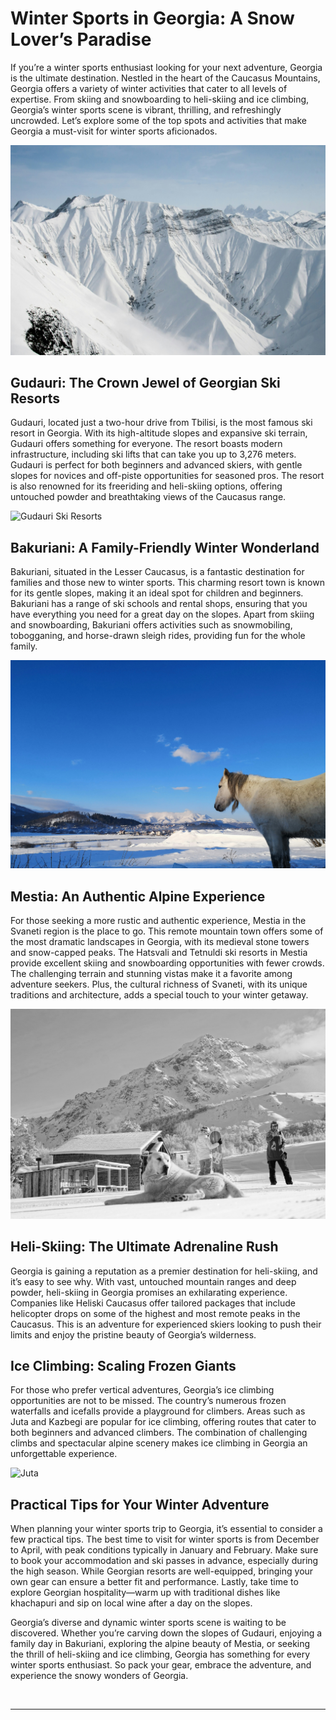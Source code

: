 # Winter Sports in Georgia: A Snow Lover’s Paradise

If you’re a winter sports enthusiast looking for your next adventure, Georgia is the ultimate destination. Nestled in the heart of the Caucasus Mountains, Georgia offers a variety of winter activities that cater to all levels of expertise. From skiing and snowboarding to heli-skiing and ice climbing, Georgia’s winter sports scene is vibrant, thrilling, and refreshingly uncrowded. Let’s explore some of the top spots and activities that make Georgia a must-visit for winter sports aficionados.

![Gudauri](../../assets/gudauri-5.jpg)

## Gudauri: The Crown Jewel of Georgian Ski Resorts

Gudauri, located just a two-hour drive from Tbilisi, is the most famous ski resort in Georgia. With its high-altitude slopes and expansive ski terrain, Gudauri offers something for everyone. The resort boasts modern infrastructure, including ski lifts that can take you up to 3,276 meters. Gudauri is perfect for both beginners and advanced skiers, with gentle slopes for novices and off-piste opportunities for seasoned pros. The resort is also renowned for its freeriding and heli-skiing options, offering untouched powder and breathtaking views of the Caucasus range.

![Gudauri Ski Resorts](../../assets/gudauri-1.jpg)

## Bakuriani: A Family-Friendly Winter Wonderland

Bakuriani, situated in the Lesser Caucasus, is a fantastic destination for families and those new to winter sports. This charming resort town is known for its gentle slopes, making it an ideal spot for children and beginners. Bakuriani has a range of ski schools and rental shops, ensuring that you have everything you need for a great day on the slopes. Apart from skiing and snowboarding, Bakuriani offers activities such as snowmobiling, tobogganing, and horse-drawn sleigh rides, providing fun for the whole family.

![Bakuriani](../../assets/bakuriani-georgia.jpg)

## Mestia: An Authentic Alpine Experience

For those seeking a more rustic and authentic experience, Mestia in the Svaneti region is the place to go. This remote mountain town offers some of the most dramatic landscapes in Georgia, with its medieval stone towers and snow-capped peaks. The Hatsvali and Tetnuldi ski resorts in Mestia provide excellent skiing and snowboarding opportunities with fewer crowds. The challenging terrain and stunning vistas make it a favorite among adventure seekers. Plus, the cultural richness of Svaneti, with its unique traditions and architecture, adds a special touch to your winter getaway.

![Mestia](../../assets/mestia-winter-georgia.jpg)

## Heli-Skiing: The Ultimate Adrenaline Rush

Georgia is gaining a reputation as a premier destination for heli-skiing, and it’s easy to see why. With vast, untouched mountain ranges and deep powder, heli-skiing in Georgia promises an exhilarating experience. Companies like Heliski Caucasus offer tailored packages that include helicopter drops on some of the highest and most remote peaks in the Caucasus. This is an adventure for experienced skiers looking to push their limits and enjoy the pristine beauty of Georgia’s wilderness.

## Ice Climbing: Scaling Frozen Giants

For those who prefer vertical adventures, Georgia’s ice climbing opportunities are not to be missed. The country’s numerous frozen waterfalls and icefalls provide a playground for climbers. Areas such as Juta and Kazbegi are popular for ice climbing, offering routes that cater to both beginners and advanced climbers. The combination of challenging climbs and spectacular alpine scenery makes ice climbing in Georgia an unforgettable experience.

![Juta](../../assets/juta-mountain-georgia.jpg)

## Practical Tips for Your Winter Adventure

When planning your winter sports trip to Georgia, it’s essential to consider a few practical tips. The best time to visit for winter sports is from December to April, with peak conditions typically in January and February. Make sure to book your accommodation and ski passes in advance, especially during the high season. While Georgian resorts are well-equipped, bringing your own gear can ensure a better fit and performance. Lastly, take time to explore Georgian hospitality—warm up with traditional dishes like khachapuri and sip on local wine after a day on the slopes.

Georgia’s diverse and dynamic winter sports scene is waiting to be discovered. Whether you’re carving down the slopes of Gudauri, enjoying a family day in Bakuriani, exploring the alpine beauty of Mestia, or seeking the thrill of heli-skiing and ice climbing, Georgia has something for every winter sports enthusiast. So pack your gear, embrace the adventure, and experience the snowy wonders of Georgia.

&nbsp;

-----
&nbsp;

<!--@include: @/services-block.md-->